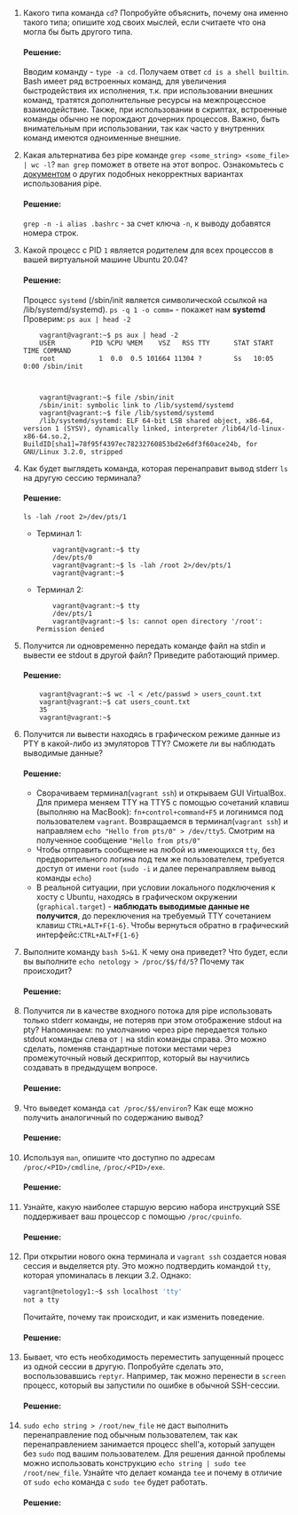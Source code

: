 1. Какого типа команда `cd`? Попробуйте объяснить, почему она именно такого типа; опишите ход своих мыслей, если считаете что она могла бы быть другого типа.
    #### Решение:
    Вводим команду - `type -a cd`. Получаем ответ `cd is a shell builtin`. Bash имеет ряд встроенных команд, для увеличения быстродействия их исполнения, т.к. при использовании внешних команд, тратятся дополнительные ресурсы на межпроцессное взаимодействие. Также, при использовании в скриптах, встроенные команды обычно не порождают дочерних процессов. Важно, быть внимательным при использовании, так как часто у внутренних команд имеются одноименные внешние.

2. Какая альтернатива без pipe команде `grep <some_string> <some_file> | wc -l`? `man grep` поможет в ответе на этот вопрос. Ознакомьтесь с [документом](http://www.smallo.ruhr.de/award.html) о других подобных некорректных вариантах использования pipe.
    #### Решение:
    `grep -n -i alias .bashrc` - за счет ключа `-n`, к выводу добавятся номера строк.
    
3. Какой процесс с PID `1` является родителем для всех процессов в вашей виртуальной машине Ubuntu 20.04?
    #### Решение:
    Процесс `systemd` (/sbin/init является символической ссылкой на /lib/systemd/systemd).
    `ps -q 1 -o comm=` - покажет нам **systemd**
    Проверим:
    `ps aux | head -2`
    
    ```
        vagrant@vagrant:~$ ps aux | head -2
        USER         PID %CPU %MEM    VSZ   RSS TTY      STAT START   TIME COMMAND
        root           1  0.0  0.5 101664 11304 ?        Ss   10:05   0:00 /sbin/init
    ```
    
    ```
    
    
        vagrant@vagrant:~$ file /sbin/init 
        /sbin/init: symbolic link to /lib/systemd/systemd
        vagrant@vagrant:~$ file /lib/systemd/systemd
        /lib/systemd/systemd: ELF 64-bit LSB shared object, x86-64, version 1 (SYSV), dynamically linked, interpreter /lib64/ld-linux-x86-64.so.2, BuildID[sha1]=78f95f4397ec78232760853bd2e6df3f60ace24b, for GNU/Linux 3.2.0, stripped
	
    ```

4. Как будет выглядеть команда, которая перенаправит вывод stderr `ls` на другую сессию терминала?
    #### Решение:
    `ls -lah /root 2>/dev/pts/1`
    * Терминал 1:
      ```
          vagrant@vagrant:~$ tty
          /dev/pts/0
          vagrant@vagrant:~$ ls -lah /root 2>/dev/pts/1
          vagrant@vagrant:~$    
      ```
    * Терминал 2:
      ```
          vagrant@vagrant:~$ tty
          /dev/pts/1
          vagrant@vagrant:~$ ls: cannot open directory '/root': Permission denied
      ```
5. Получится ли одновременно передать команде файл на stdin и вывести ее stdout в другой файл? Приведите работающий пример.
    #### Решение:
    ```
        vagrant@vagrant:~$ wc -l < /etc/passwd > users_count.txt
        vagrant@vagrant:~$ cat users_count.txt 
        35
        vagrant@vagrant:~$ 
    ```
6. Получится ли вывести находясь в графическом режиме данные из PTY в какой-либо из эмуляторов TTY? Сможете ли вы наблюдать выводимые данные?
    #### Решение:
    * Сворачиваем  терминал(`vagrant ssh`) и открываем GUI VirtualBox. Для примера меняем TTY на TTY5 с помощью сочетаний клавиш (выполняю на MacBook): `fn+control+command+F5` и логинимся под пользователем `vagrant`. Возвращаемся в терминал(`vagrant ssh`) и направляем `echo "Hello from pts/0" > /dev/tty5`. Смотрим на  полученное сообщение `"Hello from pts/0"`
    * Чтобы отправить сообщение на любой из имеющихся `tty`, без предворительного логина под тем же пользователем, требуется доступ от имени `root` (`sudo -i` и далее перенаправляем вывод команды `echo`)
    * В реальной ситуации, при условии локального подключения к хосту с Ubuntu, находясь в графическом окружении (`graphical.target`) - **наблюдать выводимые данные не получится**, до переключения на требуемый TTY сочетанием клавиш `CTRL+ALT+F{1-6}`. Чтобы вернуться обратно в графический интерфейс:`CTRL+ALT+F{1-6}`
7. Выполните команду `bash 5>&1`. К чему она приведет? Что будет, если вы выполните `echo netology > /proc/$$/fd/5`? Почему так происходит?
    #### Решение:

8. Получится ли в качестве входного потока для pipe использовать только stderr команды, не потеряв при этом отображение stdout на pty? Напоминаем: по умолчанию через pipe передается только stdout команды слева от `|` на stdin команды справа. Это можно сделать, поменяв стандартные потоки местами через промежуточный новый дескриптор, который вы научились создавать в предыдущем вопросе.
    #### Решение:

9. Что выведет команда `cat /proc/$$/environ`? Как еще можно получить аналогичный по содержанию вывод?
    #### Решение:

10. Используя `man`, опишите что доступно по адресам `/proc/<PID>/cmdline`, `/proc/<PID>/exe`.
    #### Решение:

11. Узнайте, какую наиболее старшую версию набора инструкций SSE поддерживает ваш процессор с помощью `/proc/cpuinfo`.
    #### Решение:

12. При открытии нового окна терминала и `vagrant ssh` создается новая сессия и выделяется pty. Это можно подтвердить командой `tty`, которая упоминалась в лекции 3.2. Однако:

    ```bash
	vagrant@netology1:~$ ssh localhost 'tty'
	not a tty
    ```

    Почитайте, почему так происходит, и как изменить поведение.
    #### Решение:
    
13. Бывает, что есть необходимость переместить запущенный процесс из одной сессии в другую. Попробуйте сделать это, воспользовавшись `reptyr`. Например, так можно перенести в `screen` процесс, который вы запустили по ошибке в обычной SSH-сессии.
    #### Решение:

14. `sudo echo string > /root/new_file` не даст выполнить перенаправление под обычным пользователем, так как перенаправлением занимается процесс shell'а, который запущен без `sudo` под вашим пользователем. Для решения данной проблемы можно использовать конструкцию `echo string | sudo tee /root/new_file`. Узнайте что делает команда `tee` и почему в отличие от `sudo echo` команда с `sudo tee` будет работать.
    #### Решение:

